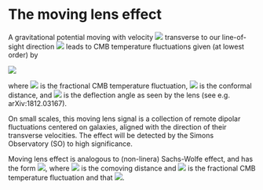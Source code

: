 # The moving lens effect

A gravitational potential moving with velocity <img src="http://latex.codecogs.com/svg.latex?\mathbf{v}_\perp" border="0"/> transverse to our line-of-sight direction <img src="http://latex.codecogs.com/svg.latex?\hat{\mathbf{n}}" border="0"/> leads to CMB temperature fluctuations given (at lowest order) by 

<img src="http://latex.codecogs.com/svg.latex?\Theta (\hat{\mathbf{n}}) = \mathbf{v}_\perp \cdot \boldsymbol{\beta}(\chi \hat{\mathbf{n}})" border="0"/> 

where <img src="http://latex.codecogs.com/svg.latex?\Theta = \Delta\ T / T" border="0"/> is the fractional CMB temperature fluctuation, <img src="http://latex.codecogs.com/svg.latex?\chi" border="0"/> is the conformal distance, and  <img src="http://latex.codecogs.com/svg.latex?\boldsymbol{\beta}" border="0"/> is the deflection angle as seen by the lens (see e.g. arXiv:1812.03167).

On small scales, this moving lens signal is a collection of remote dipolar fluctuations centered on galaxies, aligned with the direction of their transverse velocities. The effect will be detected by the Simons Observatory (SO) to high significance.

Moving lens effect is analogous to (non-linera) Sachs-Wolfe effect, and has the form <img src="http://latex.codecogs.com/svg.latex?{ \Theta(\hat{\mathbf{n}})=a/c^2\int\textnormal{d}\chi\,\dot{\Phi}(\chi\hat{\mathbf{n}})}" border="0"/>, where <img src="http://latex.codecogs.com/svg.latex?\chi" border="0"/> is the comoving distance and <img src="http://latex.codecogs.com/svg.latex?\Theta=\Delta T/T" border="0"/> is the fractional CMB temperature fluctuation and that <img src="http://latex.codecogs.com/svg.latex?{\dot{\Phi}(\chi\hat{\mathbf{n}})}=\mathbf{v}\cdot\nambla\Phi" border="0"/>.
